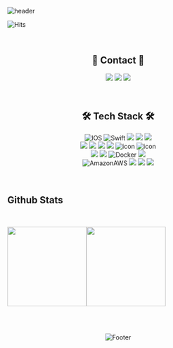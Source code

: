 
![header](https://capsule-render.vercel.app/api?type=waving&color=gradient&height=300&section=header&text=Chynmn&fontColor=FFFFFF&fontSize=90&animation=fadeIn)

<div align="center">
 <div align="left">
  
  ![Hits](https://hits.seeyoufarm.com/api/count/incr/badge.svg?url=https%3A%2F%2Fgithub.com%2FChynmn%2Fhit-counter&count_bg=%2381FFFE&title_bg=%23555555&icon=github.svg&icon_color=%23E7E7E7&title=Hits&edge_flat=false) 
<br/>
 </div>
 <br/>
 <h2 align="center">📱 Contact 📲</h2>
 <a href="https://www.linkedin.com/in/hyunmin-cho-866496257/" target="_blank"><img src="https://img.shields.io/badge/HyunminCho-0A66C2?style=flat-square&logo=Linkedin&logoColor=white"/></a>
  <a href="mailto:chynmn0523@gmail.com" target="_blank"><img src="https://img.shields.io/badge/chynmn0523@gmail.com-EA4335?style=flat-square&logo=Gmail&logoColor=white"/></a>
  <a href="https://www.instagram.com/xxchynmn/" target="_blank"><img src="https://img.shields.io/badge/-Instagram-333333?style=flat-square&logo=Instagram&logoColor=white"/></a>
 <br/>
<br/>
<br/>

<h2 align="center">🛠 Tech Stack 🛠</h2>
<p align="center">  </p>
  <img alt="IOS" src="https://img.shields.io/badge/-IOS-000?style=flat-square&logo=apple&logoColor=ffffff" /> 
  <img alt="Swift" src="https://img.shields.io/badge/-Swift-FA7343?style=flat-square&logo=Swift&logoColor=white" />
  <img src="https://img.shields.io/badge/Android-3DDC84?style=flat-square&logo=Android&logoColor=white"/>
  <img src="https://img.shields.io/badge/Kotlin-0095D5?style=flat-square&logo=Kotlin&logoColor=white"/> 
  <img src="https://img.shields.io/badge/C Language-A8B9CC?style=flat-square&logo=C&logoColor=white">
 <br/>
  <img src="https://img.shields.io/badge/Python-3766AB?style=for-the-badge&logo=Python&logoColor=white">
  <img src="https://img.shields.io/badge/Django-%2320232a.svg?style=for-the-badge&logo=Django&logoColor=%2361DAFB" />
  <img src="https://img.shields.io/badge/gunicorn-499848?style=for-the-badge&logo=gunicorn&logoColor=black">
  <img src="https://img.shields.io/badge/MySQL-4479A1?style=for-the-badge&logo=MySQL&logoColor=white"/>
  <img src="https://camo.githubusercontent.com/95a15266c9b093e9070410fa62c8dcba6611e79edd738e0ded7ec5b52541d6c4/68747470733a2f2f696d672e736869656c64732e696f2f7374617469632f76313f7374796c653d666f722d7468652d6261646765266d6573736167653d506f737467726553514c26636f6c6f723d343136394531266c6f676f3d506f737467726553514c266c6f676f436f6c6f723d464646464646266c6162656c3d" alt="icon" />
 <img src="https://camo.githubusercontent.com/029c025c6da46b2fa8f15a3fa00261b9045d7b2a87a9692d437ee27b511c6f63/68747470733a2f2f696d672e736869656c64732e696f2f7374617469632f76313f7374796c653d666f722d7468652d6261646765266d6573736167653d466972656261736526636f6c6f723d323232323232266c6f676f3d4669726562617365266c6f676f436f6c6f723d464643413238266c6162656c3d" alt="icon" />
 <br/>
  <img src="https://img.shields.io/badge/Spring%20Boot-6DB33F?style=for-the-badge&logo=Spring%20Boot&logoColor=white">
  <img src="https://img.shields.io/badge/nginx-009639.svg?style=for-the-badge&logo=Nginx&logoColor=white" />
  <img alt="Docker" src ="https://img.shields.io/badge/Docker-2496ED.svg?&style=for-the-badge&logo=Docker&logoColor=white"/>
  <img src="https://img.shields.io/badge/Github Actions-2496ED?style=for-the-badge&logo=Github Actions&logoColor=white"/>
 <br/>
  <img alt="AmazonAWS" src ="https://img.shields.io/badge/AWS-FF9900.svg?&style=for-the-badge&logo=AmazonAWS&logoColor=white"/>
  <img src="https://img.shields.io/badge/Amazon_EC2-FF9900?style=for-the-badge&logo=Amazon-EC2&logoColor=black">
  <img src="https://img.shields.io/badge/Grafana-F46800?style=for-the-badge&logo=grafana&logoColor=black">
  <img src="https://img.shields.io/badge/Prometheus-E6522C?style=for-the-badge&logo=Prometheus&logoColor=black">
 <br/>
</div>
<br><br/>



## Github Stats 
<br/>

 <img src="https://github-readme-stats.vercel.app/api/top-langs/?username=Chynmn&theme=github_dark&layout=compact&show_icons=true" height="180" /><img src="https://github-readme-stats.vercel.app/api?username=Chynmn&theme=github_dark&show_icons=true" height="180" />
<br/> 
<br/>

<div align="center">
 <br/>
 
![Footer](https://capsule-render.vercel.app/api?type=waving&color=gradient&height=200&width=100&section=footer) 
</div>
